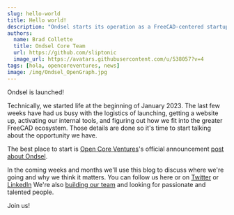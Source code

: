 ```yaml
---
slug: hello-world
title: Hello world!
description: "Ondsel starts its operation as a FreeCAD-centered startup"
authors:
  name: Brad Collette
  title: Ondsel Core Team
  url: https://github.com/sliptonic
  image_url: https://avatars.githubusercontent.com/u/538057?v=4
tags: [hola, opencoreventures, news]
image: /img/Ondsel_OpenGraph.jpg
---
```


Ondsel is launched!

Technically, we started life at the beginning of January 2023. The last few weeks have had us busy with the logistics of launching, getting a website up, activating our internal tools, and figuring out how we fit into the greater FreeCAD ecosystem. Those details are done so it's time to start talking about the opportunity we have.

The best place to start is [Open Core Ventures](https://opencoreventures.com/)'s official announcement [post about Ondsel](https://opencoreventures.com/blog/2023-01-ondsel-freecad-launch/).

In the coming weeks and months we'll use this blog to discuss where we're going and why we think it matters. You can follow us here or on [Twitter](https://twitter.com/ondsel) or [LinkedIn](https://linkedin.com/company/ondsel)
We're also [building our team](/careers/) and looking for passionate and talented people.

Join us!
